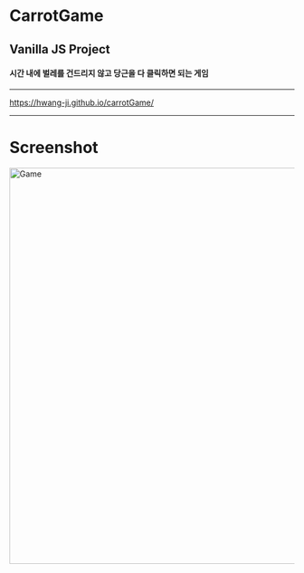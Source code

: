 # CarrotGame
## Vanilla JS Project
#### 시간 내에 벌레를 건드리지 않고 당근을 다 클릭하면 되는 게임 
------------------------------------------------

https://hwang-ji.github.io/carrotGame/

------------------------------------------------
# Screenshot
<img width="700" alt="Game" src="https://user-images.githubusercontent.com/79661326/109455340-bdeddf00-7a99-11eb-9a07-d59a361d7258.png">
